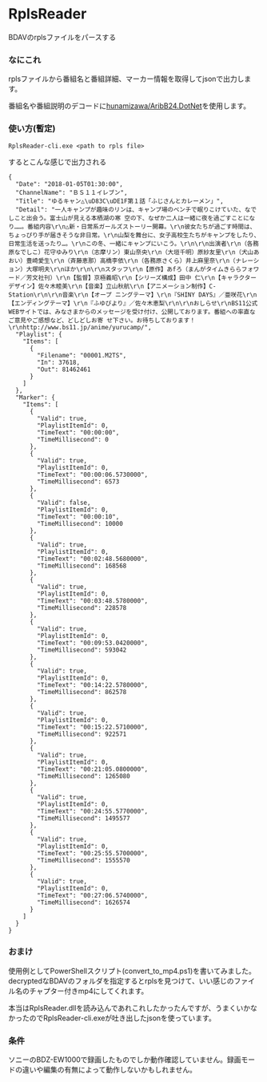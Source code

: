 # RplsReader

BDAVのrplsファイルをパースする

### なにこれ

rplsファイルから番組名と番組詳細、マーカー情報を取得してjsonで出力します。

番組名や番組説明のデコードに[hunamizawa/AribB24.DotNet](https://github.com/hunamizawa/AribB24.DotNet)を使用します。

### 使い方(暫定)

    RplsReader-cli.exe <path to rpls file>

するとこんな感じで出力される

```
{
  "Date": "2018-01-05T01:30:00",
  "ChannelName": "ＢＳ１１イレブン",
  "Title": "ゆるキャン△\uD83C\uDE1F第１話「ふじさんとカレーメン」",
  "Detail": "一人キャンプが趣味のリンは、キャンプ場のベンチで眠りこけていた、なでしこと出会う。富士山が見える本栖湖の寒 空の下、なぜか二人は一緒に夜を過ごすことになり……。番組内容\r\n△新・日常系ガールズストーリー開幕。\r\n彼女たちが過ごす時間は、ちょっぴり手が届きそうな非日常。\r\n山梨を舞台に、女子高校生たちがキャンプをしたり、日常生活を送ったり…。\r\nこの冬、一緒にキャンプにいこう。\r\n\r\n出演者\r\n（各務原なでしこ）花守ゆみり\r\n（志摩リン）東山奈央\r\n（大垣千明）原紗友里\r\n（犬山あおい）豊崎愛生\r\n（斉藤恵那）高橋李依\r\n（各務原さくら）井上麻里奈\r\n（ナレーション）大塚明夫\r\nほか\r\n\r\nスタッフ\r\n【原作】あfろ（まんがタイムきららフォワード／芳文社刊）\r\n【監督】京極義昭\r\n【シリーズ構成】田中 仁\r\n【キャラクターデザイン】佐々木睦美\r\n【音楽】立山秋航\r\n【アニメーション制作】C-Station\r\n\r\n音楽\r\n【オープ ニングテーマ】\r\n『SHINY DAYS』／亜咲花\r\n【エンディングテーマ】\r\n『ふゆびより』／佐々木恵梨\r\n\r\nおしらせ\r\nBS11公式WEBサイトでは、みなさまからのメッセージを受け付け、公開しております。番組への率直なご意見やご感想など、どしどしお寄 せ下さい。お待ちしております！\r\nhttp://www.bs11.jp/anime/yurucamp/",
  "Playlist": {
    "Items": [
      {
        "Filename": "00001.M2TS",
        "In": 37618,
        "Out": 81462461
      }
    ]
  },
  "Marker": {
    "Items": [
      {
        "Valid": true,
        "PlaylistItemId": 0,
        "TimeText": "00:00:00",
        "TimeMillisecond": 0
      },
      {
        "Valid": true,
        "PlaylistItemId": 0,
        "TimeText": "00:00:06.5730000",
        "TimeMillisecond": 6573
      },
      {
        "Valid": false,
        "PlaylistItemId": 0,
        "TimeText": "00:00:10",
        "TimeMillisecond": 10000
      },
      {
        "Valid": true,
        "PlaylistItemId": 0,
        "TimeText": "00:02:48.5680000",
        "TimeMillisecond": 168568
      },
      {
        "Valid": true,
        "PlaylistItemId": 0,
        "TimeText": "00:03:48.5780000",
        "TimeMillisecond": 228578
      },
      {
        "Valid": true,
        "PlaylistItemId": 0,
        "TimeText": "00:09:53.0420000",
        "TimeMillisecond": 593042
      },
      {
        "Valid": true,
        "PlaylistItemId": 0,
        "TimeText": "00:14:22.5780000",
        "TimeMillisecond": 862578
      },
      {
        "Valid": true,
        "PlaylistItemId": 0,
        "TimeText": "00:15:22.5710000",
        "TimeMillisecond": 922571
      },
      {
        "Valid": true,
        "PlaylistItemId": 0,
        "TimeText": "00:21:05.0800000",
        "TimeMillisecond": 1265080
      },
      {
        "Valid": true,
        "PlaylistItemId": 0,
        "TimeText": "00:24:55.5770000",
        "TimeMillisecond": 1495577
      },
      {
        "Valid": true,
        "PlaylistItemId": 0,
        "TimeText": "00:25:55.5700000",
        "TimeMillisecond": 1555570
      },
      {
        "Valid": true,
        "PlaylistItemId": 0,
        "TimeText": "00:27:06.5740000",
        "TimeMillisecond": 1626574
      }
    ]
  }
}
```

### おまけ

使用例としてPowerShellスクリプト(convert_to_mp4.ps1)を書いてみました。decryptedなBDAVのフォルダを指定するとrplsを見つけて、いい感じのファイル名のチャプター付きmp4にしてくれます。

本当はRplsReader.dllを読み込んであれこれしたかったんですが、うまくいかなかったのでRplsReader-cli.exeが吐き出したjsonを使っています。

### 条件

ソニーのBDZ-EW1000で録画したものでしか動作確認していません。録画モードの違いや編集の有無によって動作しないかもしれません。